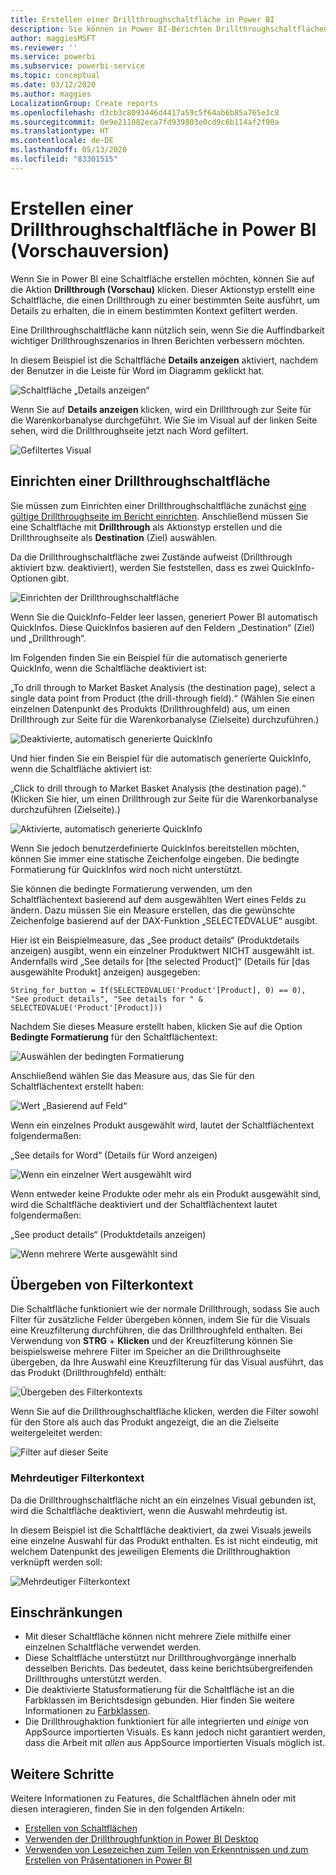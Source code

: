 ```yaml
---
title: Erstellen einer Drillthroughschaltfläche in Power BI
description: Sie können in Power BI-Berichten Drillthroughschaltflächen hinzufügen, sodass das Verhalten Ihrer Berichte Apps ähnelt und sie von Benutzern noch einfacher verwendet werden können.
author: maggiesMSFT
ms.reviewer: ''
ms.service: powerbi
ms.subservice: powerbi-service
ms.topic: conceptual
ms.date: 03/12/2020
ms.author: maggies
LocalizationGroup: Create reports
ms.openlocfilehash: d3cb3c8093446d4417a59c5f64ab6b85a765e3c8
ms.sourcegitcommit: 0e9e211082eca7fd939803e0cd9c6b114af2f90a
ms.translationtype: HT
ms.contentlocale: de-DE
ms.lasthandoff: 05/13/2020
ms.locfileid: "83301515"
---
```

# <a name="create-a-drill-through-button-in-power-bi-preview"></a>Erstellen einer Drillthroughschaltfläche in Power BI (Vorschauversion)

Wenn Sie in Power BI eine Schaltfläche erstellen möchten, können Sie auf die Aktion **Drillthrough (Vorschau)** klicken. Dieser Aktionstyp erstellt eine Schaltfläche, die einen Drillthrough zu einer bestimmten Seite ausführt, um Details zu erhalten, die in einem bestimmten Kontext gefiltert werden.

Eine Drillthroughschaltfläche kann nützlich sein, wenn Sie die Auffindbarkeit wichtiger Drillthroughszenarios in Ihren Berichten verbessern möchten.

In diesem Beispiel ist die Schaltfläche **Details anzeigen** aktiviert, nachdem der Benutzer in die Leiste für Word im Diagramm geklickt hat.

![Schaltfläche „Details anzeigen“](media/desktop-drill-through-buttons/power-bi-drill-through-visual-button.png)

Wenn Sie auf **Details anzeigen** klicken, wird ein Drillthrough zur Seite für die Warenkorbanalyse durchgeführt. Wie Sie im Visual auf der linken Seite sehen, wird die Drillthroughseite jetzt nach Word gefiltert.

![Gefiltertes Visual](media/desktop-drill-through-buttons/power-bi-drill-through-destination.png)

## <a name="set-up-a-drill-through-button"></a>Einrichten einer Drillthroughschaltfläche

Sie müssen zum Einrichten einer Drillthroughschaltfläche zunächst [eine gültige Drillthroughseite im Bericht einrichten](desktop-drillthrough.md). Anschließend müssen Sie eine Schaltfläche mit **Drillthrough** als Aktionstyp erstellen und die Drillthroughseite als **Destination** (Ziel) auswählen.

Da die Drillthroughschaltfläche zwei Zustände aufweist (Drillthrough aktiviert bzw. deaktiviert), werden Sie feststellen, dass es zwei QuickInfo-Optionen gibt.

![Einrichten der Drillthroughschaltfläche](media/desktop-drill-through-buttons/power-bi-create-drill-through-button.png)

Wenn Sie die QuickInfo-Felder leer lassen, generiert Power BI automatisch QuickInfos. Diese QuickInfos basieren auf den Feldern „Destination“ (Ziel) und „Drillthrough“.

Im Folgenden finden Sie ein Beispiel für die automatisch generierte QuickInfo, wenn die Schaltfläche deaktiviert ist:

„To drill through to Market Basket Analysis (the destination page), select a single data point from Product (the drill-through field).“ (Wählen Sie einen einzelnen Datenpunkt des Produkts (Drillthroughfeld) aus, um einen Drillthrough zur Seite für die Warenkorbanalyse (Zielseite) durchzuführen.)

![Deaktivierte, automatisch generierte QuickInfo](media/desktop-drill-through-buttons/power-bi-drill-through-tooltip-disabled.png)

Und hier finden Sie ein Beispiel für die automatisch generierte QuickInfo, wenn die Schaltfläche aktiviert ist:

„Click to drill through to Market Basket Analysis (the destination page).“ (Klicken Sie hier, um einen Drillthrough zur Seite für die Warenkorbanalyse durchzuführen (Zielseite).)

![Aktivierte, automatisch generierte QuickInfo](media/desktop-drill-through-buttons/power-bi-drill-through-visual-button.png)

Wenn Sie jedoch benutzerdefinierte QuickInfos bereitstellen möchten, können Sie immer eine statische Zeichenfolge eingeben. Die bedingte Formatierung für QuickInfos wird noch nicht unterstützt.

Sie können die bedingte Formatierung verwenden, um den Schaltflächentext basierend auf dem ausgewählten Wert eines Felds zu ändern. Dazu müssen Sie ein Measure erstellen, das die gewünschte Zeichenfolge basierend auf der DAX-Funktion „SELECTEDVALUE“ ausgibt.

Hier ist ein Beispielmeasure, das „See product details“ (Produktdetails anzeigen) ausgibt, wenn ein einzelner Produktwert NICHT ausgewählt ist. Andernfalls wird „See details for [the selected Product]“ (Details für [das ausgewählte Produkt] anzeigen) ausgegeben:

```
String_for_button = If(SELECTEDVALUE('Product'[Product], 0) == 0), "See product details", "See details for " & SELECTEDVALUE('Product'[Product]))
```

Nachdem Sie dieses Measure erstellt haben, klicken Sie auf die Option **Bedingte Formatierung** für den Schaltflächentext:

![Auswählen der bedingten Formatierung](media/desktop-drill-through-buttons/power-bi-button-conditional-tooltip.png)

Anschließend wählen Sie das Measure aus, das Sie für den Schaltflächentext erstellt haben:

![Wert „Basierend auf Feld“](media/desktop-drill-through-buttons/power-bi-conditional-measure.png)

Wenn ein einzelnes Produkt ausgewählt wird, lautet der Schaltflächentext folgendermaßen:

„See details for Word“ (Details für Word anzeigen)

![Wenn ein einzelner Wert ausgewählt wird](media/desktop-drill-through-buttons/power-bi-conditional-button-text.png)

Wenn entweder keine Produkte oder mehr als ein Produkt ausgewählt sind, wird die Schaltfläche deaktiviert und der Schaltflächentext lautet folgendermaßen:

„See product details“ (Produktdetails anzeigen)

![Wenn mehrere Werte ausgewählt sind](media/desktop-drill-through-buttons/power-bi-button-conditional-text-2.png)

## <a name="pass-filter-context"></a>Übergeben von Filterkontext

Die Schaltfläche funktioniert wie der normale Drillthrough, sodass Sie auch Filter für zusätzliche Felder übergeben können, indem Sie für die Visuals eine Kreuzfilterung durchführen, die das Drillthroughfeld enthalten. Bei Verwendung von **STRG** + **Klicken** und der Kreuzfilterung können Sie beispielsweise mehrere Filter im Speicher an die Drillthroughseite übergeben, da Ihre Auswahl eine Kreuzfilterung für das Visual ausführt, das das Produkt (Drillthroughfeld) enthält:

![Übergeben des Filterkontexts](media/desktop-drill-through-buttons/power-bi-cross-filter-drill-through-button.png)

Wenn Sie auf die Drillthroughschaltfläche klicken, werden die Filter sowohl für den Store als auch das Produkt angezeigt, die an die Zielseite weitergeleitet werden:

![Filter auf dieser Seite](media/desktop-drill-through-buttons/power-bi-button-filters-passed-through.png)

### <a name="ambiguous-filter-context"></a>Mehrdeutiger Filterkontext

Da die Drillthroughschaltfläche nicht an ein einzelnes Visual gebunden ist, wird die Schaltfläche deaktiviert, wenn die Auswahl mehrdeutig ist.

In diesem Beispiel ist die Schaltfläche deaktiviert, da zwei Visuals jeweils eine einzelne Auswahl für das Produkt enthalten. Es ist nicht eindeutig, mit welchem Datenpunkt des jeweiligen Elements die Drillthroughaktion verknüpft werden soll:

![Mehrdeutiger Filterkontext](media/desktop-drill-through-buttons/power-bi-button-disabled-ambiguity.png)

## <a name="limitations"></a>Einschränkungen

- Mit dieser Schaltfläche können nicht mehrere Ziele mithilfe einer einzelnen Schaltfläche verwendet werden.
- Diese Schaltfläche unterstützt nur Drillthroughvorgänge innerhalb desselben Berichts. Das bedeutet, dass keine berichtsübergreifenden Drillthroughs unterstützt werden.
- Die deaktivierte Statusformatierung für die Schaltfläche ist an die Farbklassen im Berichtsdesign gebunden. Hier finden Sie weitere Informationen zu [Farbklassen](desktop-report-themes.md#setting-structural-colors).
- Die Drillthroughaktion funktioniert für alle integrierten und *einige* von AppSource importierten Visuals. Es kann jedoch nicht garantiert werden, dass die Arbeit mit *allen* aus AppSource importierten Visuals möglich ist.

## <a name="next-steps"></a>Weitere Schritte
Weitere Informationen zu Features, die Schaltflächen ähneln oder mit diesen interagieren, finden Sie in den folgenden Artikeln:

* [Erstellen von Schaltflächen](desktop-buttons.md)
* [Verwenden der Drillthroughfunktion in Power BI Desktop](desktop-drillthrough.md)
* [Verwenden von Lesezeichen zum Teilen von Erkenntnissen und zum Erstellen von Präsentationen in Power BI](desktop-bookmarks.md)

